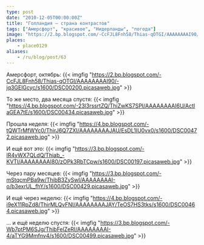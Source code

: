 ```yaml
---
type: post
date: "2010-12-05T00:00:00Z"
title: "Голландия — страна контрастов"
tags: ["Амерсфорт", "красивое", "Нидерланды", "погода"]
image: "https://2.bp.blogspot.com/-CcFJL8Fnh58/Thias-qOTGI/AAAAAAAAI90/-jq3GElGcyc/s1600/DSC00200.picasaweb.jpg"
places:
    - place0129
aliases:
    - /ru/blog/post/63
---
```


Амерсфорт, октябрь:
{{< imgfig "https://2.bp.blogspot.com/-CcFJL8Fnh58/Thias-qOTGI/AAAAAAAAI90/-jq3GElGcyc/s1600/DSC00200.picasaweb.jpg" >}}

<!--more-->

То же место, два месяца спустя:
{{< imgfig "https://4.bp.blogspot.com/-23l3rssrtZQ/ThiZwKS7SPI/AAAAAAAAI6U/ActlaGEA7tE/s1600/DSC00434.picasaweb.jpg" >}}

Прошла неделя:
{{< imgfig "https://4.bp.blogspot.com/-tQWTrMfWYc0/ThirJ6Q7ZXI/AAAAAAAAJAU/EsDL1IU0vx0/s1600/DSC00472.picasaweb.jpg" >}}

И ещё вот это:
{{< imgfig "https://3.bp.blogspot.com/-IR4yWX7QLdQ/Thiab_-KVTI/AAAAAAAAI80/zOPk3RbTCpw/s1600/DSC00197.picasaweb.jpg" >}}

Через пару месяцев:
{{< imgfig "https://3.bp.blogspot.com/-mStqcmPBa9w/ThibB3ZySwI/AAAAAAAAI-o/b3exrUL_fhY/s1600/DSC00429.picasaweb.jpg" >}}

И ещё через неделю:
{{< imgfig "https://4.bp.blogspot.com/-i9eX11RpZd8/ThirMLQvFNI/AAAAAAAAJAY/TeOS7HS3tks/s1600/DSC00464.picasaweb.jpg" >}}

… и ещё неделю спустя:
{{< imgfig "https://3.bp.blogspot.com/-Wb7ptPM6SJg/ThibFelZeRI/AAAAAAAAI-4/aTYG9Mmfnv4/s1600/DSC00499.picasaweb.jpg" >}}

